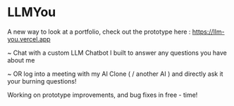 # LLMYou

A new way to look at a portfolio, check out the prototype here : https://llm-you.vercel.app  

~ Chat with a custom LLM Chatbot I built to answer any questions you have about me 

~ OR log into a meeting with my AI Clone ( / another AI ) and directly ask it your burning questions! 

Working on prototype improvements, and bug fixes in free - time! 


